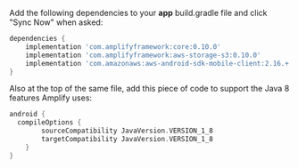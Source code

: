 <!--TODO Update AWSmobile Client -> Auth -->
Add the following dependencies to your **app** build.gradle file and click "Sync Now" when asked:

```groovy
dependencies {
    implementation 'com.amplifyframework:core:0.10.0'
    implementation 'com.amplifyframework:aws-storage-s3:0.10.0'
    implementation 'com.amazonaws:aws-android-sdk-mobile-client:2.16.+'
}
```

Also at the top of the same file, add this piece of code to support the Java 8 features Amplify uses:

```groovy
android {
  compileOptions {
        sourceCompatibility JavaVersion.VERSION_1_8
        targetCompatibility JavaVersion.VERSION_1_8
    }
}
```
